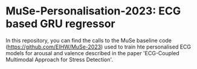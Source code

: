 # MuSe-Personalisation-2023: ECG based GRU regressor

In this repository, you can find the calls to the MuSe baseline code (https://github.com/EIHW/MuSe-2023) used to train hte personalised ECG models for arousal and valence described in the paper 'ECG-Coupled Multimodal Approach for Stress Detection'.
